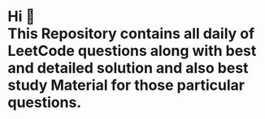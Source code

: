 <h1><b>Hi 👋 <br>This Repository contains all daily of LeetCode questions along with best and detailed solution and also best study Material for those particular questions.</b></h1>
